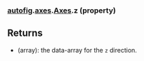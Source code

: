 ### [autofig](autofig.md).[axes](autofig.axes.md).[Axes](autofig.axes.Axes.md).z (property)




Returns
---------
* (array): the data-array for the `z` direction.

